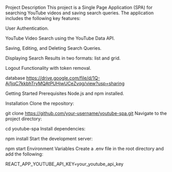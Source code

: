 Project Description
This project is a Single Page Application (SPA) for searching YouTube videos and saving search queries. The application includes the following key features:

User Authentication.

YouTube Video Search using the YouTube Data API.

Saving, Editing, and Deleting Search Queries.

Displaying Search Results in two formats: list and grid.

Logout Functionality with token removal.

database https://drive.google.com/file/d/1Q-Aj1jqC7kkbhTryMQAtPUHjwUCeZvqg/view?usp=sharing

Getting Started
Prerequisites
Node.js and npm installed.

Installation
Clone the repository:

git clone https://github.com/your-username/youtube-spa.git
Navigate to the project directory:

cd youtube-spa
Install dependencies:

npm install
Start the development server:

npm start
Environment Variables
Create a .env file in the root directory and add the following:

REACT_APP_YOUTUBE_API_KEY=your_youtube_api_key